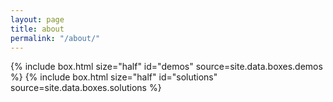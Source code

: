 ```yaml
---
layout: page
title: about
permalink: "/about/"
---
```


{% include box.html size="half" id="demos" source=site.data.boxes.demos %}
{% include box.html size="half" id="solutions" source=site.data.boxes.solutions %}
